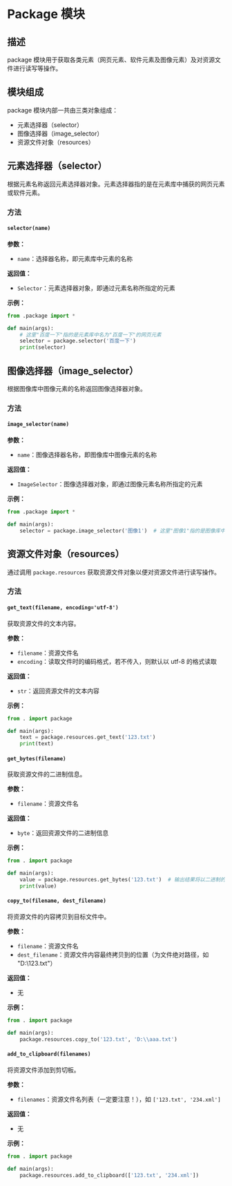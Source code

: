 # Package 模块

## 描述

package 模块用于获取各类元素（网页元素、软件元素及图像元素）及对资源文件进行读写等操作。

## 模块组成

package 模块内部一共由三类对象组成：
- 元素选择器（selector）
- 图像选择器（image_selector）
- 资源文件对象（resources）

## 元素选择器（selector）

根据元素名称返回元素选择器对象。元素选择器指的是在元素库中捕获的网页元素或软件元素。

### 方法

#### `selector(name)`

**参数：**
- `name`：选择器名称，即元素库中元素的名称

**返回值：**
- `Selector`：元素选择器对象，即通过元素名称所指定的元素

**示例：**
```python
from .package import *

def main(args):
    # 这里"百度一下"指的是元素库中名为"百度一下"的网页元素
    selector = package.selector('百度一下')
    print(selector)
```

## 图像选择器（image_selector）

根据图像库中图像元素的名称返回图像选择器对象。

### 方法

#### `image_selector(name)`

**参数：**
- `name`：图像选择器名称，即图像库中图像元素的名称

**返回值：**
- `ImageSelector`：图像选择器对象，即通过图像元素名称所指定的元素

**示例：**
```python
from .package import *

def main(args):
    selector = package.image_selector('图像1')  # 这里"图像1"指的是图像库中名称为"图像1"的图像元素
```

## 资源文件对象（resources）

通过调用 `package.resources` 获取资源文件对象以便对资源文件进行读写操作。

### 方法

#### `get_text(filename, encoding='utf-8')`

获取资源文件的文本内容。

**参数：**
- `filename`：资源文件名
- `encoding`：读取文件时的编码格式，若不传入，则默认以 utf-8 的格式读取

**返回值：**
- `str`：返回资源文件的文本内容

**示例：**
```python
from . import package

def main(args):
    text = package.resources.get_text('123.txt')
    print(text)
```

#### `get_bytes(filename)`

获取资源文件的二进制信息。

**参数：**
- `filename`：资源文件名

**返回值：**
- `byte`：返回资源文件的二进制信息

**示例：**
```python
from . import package

def main(args):
    value = package.resources.get_bytes('123.txt')  # 输出结果将以二进制的形式返回
    print(value)
```

#### `copy_to(filename, dest_filename)`

将资源文件的内容拷贝到目标文件中。

**参数：**
- `filename`：资源文件名
- `dest_filename`：资源文件内容最终拷贝到的位置（为文件绝对路径，如 "D:\123.txt"）

**返回值：**
- 无

**示例：**
```python
from . import package

def main(args):
    package.resources.copy_to('123.txt', 'D:\\aaa.txt')
```

#### `add_to_clipboard(filenames)`

将资源文件添加到剪切板。

**参数：**
- `filenames`：资源文件名列表（一定要注意！），如 `['123.txt', '234.xml']`

**返回值：**
- 无

**示例：**
```python
from . import package

def main(args):
    package.resources.add_to_clipboard(['123.txt', '234.xml'])
```
